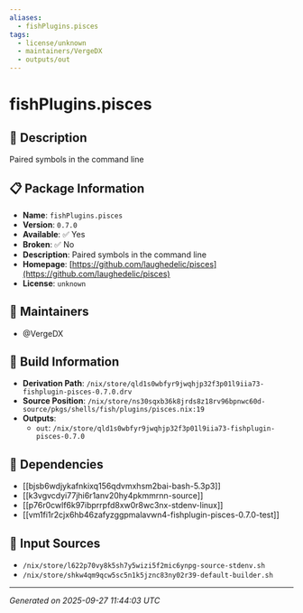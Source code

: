 ```yaml
---
aliases:
  - fishPlugins.pisces
tags:
  - license/unknown
  - maintainers/VergeDX
  - outputs/out
---
```


# fishPlugins.pisces

## 📝 Description

Paired symbols in the command line

## 📋 Package Information

- **Name**: `fishPlugins.pisces`
- **Version**: `0.7.0`
- **Available**: ✅ Yes
- **Broken**: ✅ No
- **Description**: Paired symbols in the command line
- **Homepage**: [https://github.com/laughedelic/pisces](https://github.com/laughedelic/pisces)
- **License**: `unknown`
## 👥 Maintainers

- @VergeDX


## 🔧 Build Information

- **Derivation Path**: `/nix/store/qld1s0wbfyr9jwqhjp32f3p01l9iia73-fishplugin-pisces-0.7.0.drv`
- **Source Position**: `/nix/store/ns30sqxb36k8jrds8z18rv96bpnwc60d-source/pkgs/shells/fish/plugins/pisces.nix:19`
- **Outputs**:
  - `out`:  `/nix/store/qld1s0wbfyr9jwqhjp32f3p01l9iia73-fishplugin-pisces-0.7.0`

## 🔗 Dependencies

- [[bjsb6wdjykafnkixq156qdvmxhsm2bai-bash-5.3p3]]
- [[k3vgvcdyi77jhi6r1anv20hy4pkmmrnn-source]]
- [[p76r0cwlf6k97ibprrpfd8xw0r8wc3nx-stdenv-linux]]
- [[vm1fi1r2cjx6hb46zafyzggpmalavwn4-fishplugin-pisces-0.7.0-test]]

## 📁 Input Sources

- `/nix/store/l622p70vy8k5sh7y5wizi5f2mic6ynpg-source-stdenv.sh`
- `/nix/store/shkw4qm9qcw5sc5n1k5jznc83ny02r39-default-builder.sh`

---
*Generated on 2025-09-27 11:44:03 UTC*
